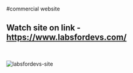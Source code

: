 #commercial website
## Watch site on link - https://www.labsfordevs.com/
</br>

![labsfordevs-site](https://user-images.githubusercontent.com/84990031/158013463-3b0a5576-8277-4315-ad03-f81766a401bb.png)
